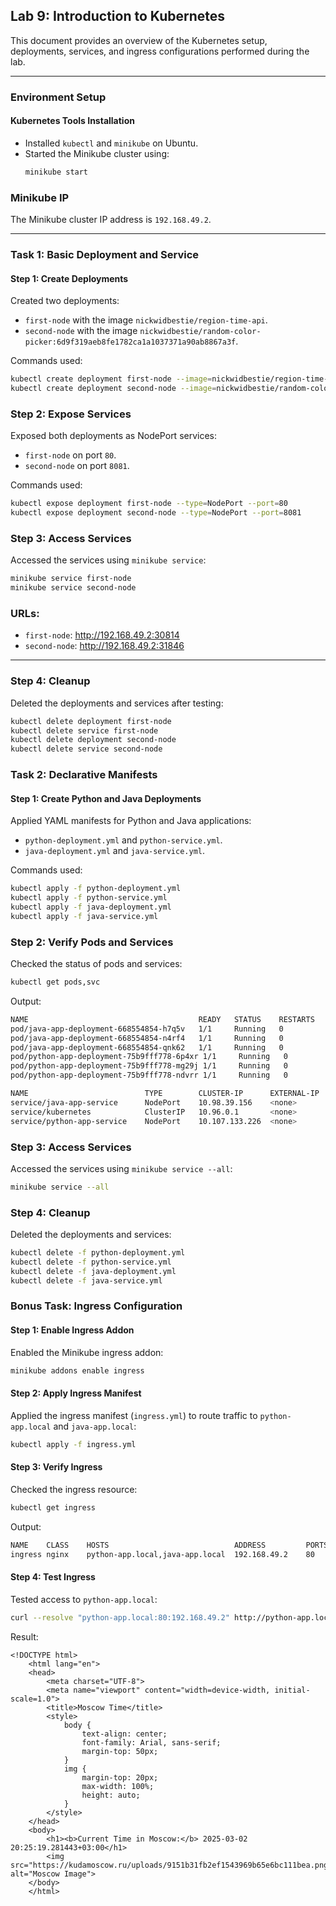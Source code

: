 ## Lab 9: Introduction to Kubernetes

This document provides an overview of the Kubernetes setup, deployments, services, and ingress configurations performed during the lab.

---

### Environment Setup

#### Kubernetes Tools Installation
- Installed `kubectl` and `minikube` on Ubuntu.
- Started the Minikube cluster using:
  ```bash
  minikube start
  ```
### Minikube IP
The Minikube cluster IP address is `192.168.49.2`.

---

### Task 1: Basic Deployment and Service

#### Step 1: Create Deployments
Created two deployments:
- `first-node` with the image `nickwidbestie/region-time-api`.
- `second-node` with the image `nickwidbestie/random-color-picker:6d9f319aeb8fe1782ca1a1037371a90ab8867a3f`.

Commands used:
```bash
kubectl create deployment first-node --image=nickwidbestie/region-time-api
kubectl create deployment second-node --image=nickwidbestie/random-color-picker:6d9f319aeb8fe1782ca1a1037371a90ab8867a3f
```

### Step 2: Expose Services
Exposed both deployments as NodePort services:

- `first-node` on port `80`.
- `second-node` on port `8081`.

Commands used:
```bash
kubectl expose deployment first-node --type=NodePort --port=80
kubectl expose deployment second-node --type=NodePort --port=8081
```

### Step 3: Access Services
Accessed the services using `minikube service`:

```bash
minikube service first-node
minikube service second-node
```

### URLs:
- `first-node`: http://192.168.49.2:30814
- `second-node`: http://192.168.49.2:31846

---

### Step 4: Cleanup
Deleted the deployments and services after testing:

```bash
kubectl delete deployment first-node
kubectl delete service first-node
kubectl delete deployment second-node
kubectl delete service second-node
```

### Task 2: Declarative Manifests

#### Step 1: Create Python and Java Deployments
Applied YAML manifests for Python and Java applications:

- `python-deployment.yml` and `python-service.yml`.
- `java-deployment.yml` and `java-service.yml`.

Commands used:
```bash
kubectl apply -f python-deployment.yml
kubectl apply -f python-service.yml
kubectl apply -f java-deployment.yml
kubectl apply -f java-service.yml
```

### Step 2: Verify Pods and Services
Checked the status of pods and services:

```bash
kubectl get pods,svc
```

Output:
```bash
NAME                                      READY   STATUS    RESTARTS   AGE
pod/java-app-deployment-668554854-h7q5v   1/1     Running   0          6s
pod/java-app-deployment-668554854-n4rf4   1/1     Running   0          6s
pod/java-app-deployment-668554854-qnk62   1/1     Running   0          6s
pod/python-app-deployment-75b9fff778-6p4xr 1/1     Running   0          20s
pod/python-app-deployment-75b9fff778-mg29j 1/1     Running   0          20s
pod/python-app-deployment-75b9fff778-ndvrr 1/1     Running   0          20s

NAME                          TYPE        CLUSTER-IP      EXTERNAL-IP   PORT(S)          AGE
service/java-app-service      NodePort    10.98.39.156    <none>        8081:32205/TCP   6s
service/kubernetes            ClusterIP   10.96.0.1       <none>        443/TCP          16m
service/python-app-service    NodePort    10.107.133.226  <none>        80:30120/TCP     20s
```

### Step 3: Access Services
Accessed the services using `minikube service --all`:

```bash
minikube service --all
```

### Step 4: Cleanup
Deleted the deployments and services:

```bash
kubectl delete -f python-deployment.yml
kubectl delete -f python-service.yml
kubectl delete -f java-deployment.yml
kubectl delete -f java-service.yml
```

### Bonus Task: Ingress Configuration

#### Step 1: Enable Ingress Addon
Enabled the Minikube ingress addon:

```bash
minikube addons enable ingress
```

#### Step 2: Apply Ingress Manifest
Applied the ingress manifest (`ingress.yml`) to route traffic to `python-app.local` and `java-app.local`:

```bash
kubectl apply -f ingress.yml
```

#### Step 3: Verify Ingress
Checked the ingress resource:

```bash
kubectl get ingress
```

Output:
```bash
NAME    CLASS    HOSTS                            ADDRESS         PORTS   AGE
ingress nginx    python-app.local,java-app.local  192.168.49.2    80      43s
```

#### Step 4: Test Ingress
Tested access to `python-app.local`:

```bash
curl --resolve "python-app.local:80:192.168.49.2" http://python-app.local/time/moscow
```

Result:
```commandline
<!DOCTYPE html>
    <html lang="en">
    <head>
        <meta charset="UTF-8">
        <meta name="viewport" content="width=device-width, initial-scale=1.0">
        <title>Moscow Time</title>
        <style>
            body {
                text-align: center;
                font-family: Arial, sans-serif;
                margin-top: 50px;
            }
            img {
                margin-top: 20px;
                max-width: 100%;
                height: auto;
            }
        </style>
    </head>
    <body>
        <h1><b>Current Time in Moscow:</b> 2025-03-02 20:25:19.281443+03:00</h1>
        <img src="https://kudamoscow.ru/uploads/9151b31fb2ef1543969b65e6bc111bea.png" alt="Moscow Image">
    </body>
    </html>

```